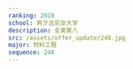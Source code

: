 ```yaml
---
ranking: 2018
school: 宾夕法尼亚大学
description: 全美第八
src: /assets/offer_update/248.jpg
major: 材料工程
sequence: 248
---
```

